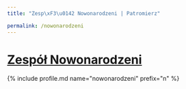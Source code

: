 ```yaml
---
title: "Zesp\xF3\u0142 Nowonarodzeni | Patromierz"

permalink: /nowonarodzeni
---
```


# [Zespół Nowonarodzeni](https://patronite.pl/nowonarodzeni)

{% include profile.md name="nowonarodzeni" prefix="n" %}
